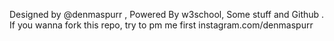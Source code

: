 Designed by @denmaspurr , Powered By w3school, Some stuff and Github .
If you wanna fork this repo, try to pm me first instagram.com/denmaspurr 
